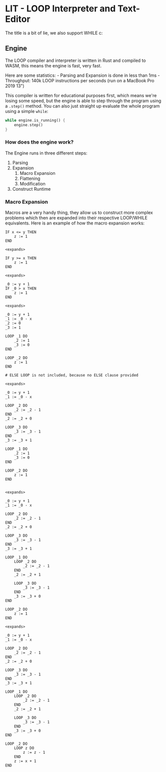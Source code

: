 # LIT - LOOP Interpreter and Text-Editor

The title is a bit of lie, we also support WHILE c:

## Engine

The LOOP compiler and interpreter is written in Rust and compiled to WASM,
this means the engine is fast, very fast.

Here are some statistics:
    - Parsing and Expansion is done in less than 1ms
    - Throughput: 140k LOOP instructions per seconds (run on a MacBook Pro 2019 13")

This compiler is written for educational purposes first, which means we're losing some speed, but the engine is able to step through the program using a `.step()` method.
You can also just straight up evaluate the whole program using a simple `while`:

```rust
while engine.is_running() {
    engine.step()
}
```

### How does the engine work?

The Engine runs in three different steps:
1) Parsing
2) Expansion
    1) Macro Expansion
    2) Flattening
    3) Modification
3) Construct Runtime

### Macro Expansion

Macros are a very handy thing, they allow us to construct more complex problems which then are expanded into their respective LOOP/WHILE equivalents.
Here is an example of how the macro expansion works:

```
IF x <= y THEN
    z := 1
END

<expands>

IF y >= x THEN
    z := 1
END

<expands>

_0 := y + 1
IF _0 > x THEN
    z := 1
END

<expands>

_0 := y + 1
_1 := _0 - x
_2 := 0
_3 := 1

LOOP _1 DO
    _2 := 1
    _3 := 0
END

LOOP _2 DO
    z := 1
END

# ELSE LOOP is not included, because no ELSE clause provided

<expands>

_0 := y + 1
_1 := _0 - x

LOOP _2 DO
    _2 := _2 - 1
END
_2 := _2 + 0

LOOP _3 DO
    _3 := _3 - 1
END
_3 := _3 + 1

LOOP _1 DO
    _2 := 1
    _3 := 0
END

LOOP _2 DO
    z := 1
END


<expands>

_0 := y + 1
_1 := _0 - x

LOOP _2 DO
    _2 := _2 - 1
END
_2 := _2 + 0

LOOP _3 DO
    _3 := _3 - 1
END
_3 := _3 + 1

LOOP _1 DO
    LOOP _2 DO
        _2 := _2 - 1
    END
    _2 := _2 + 1

    LOOP _3 DO
        _3 := _3 - 1
    END
    _3 := _3 + 0
END

LOOP _2 DO
    z := 1
END

<expands>

_0 := y + 1
_1 := _0 - x

LOOP _2 DO
    _2 := _2 - 1
END
_2 := _2 + 0

LOOP _3 DO
    _3 := _3 - 1
END
_3 := _3 + 1

LOOP _1 DO
    LOOP _2 DO
        _2 := _2 - 1
    END
    _2 := _2 + 1

    LOOP _3 DO
        _3 := _3 - 1
    END
    _3 := _3 + 0
END

LOOP _2 DO
    LOOP z DO
        z := z - 1
    END
    z := x + 1
END
```
